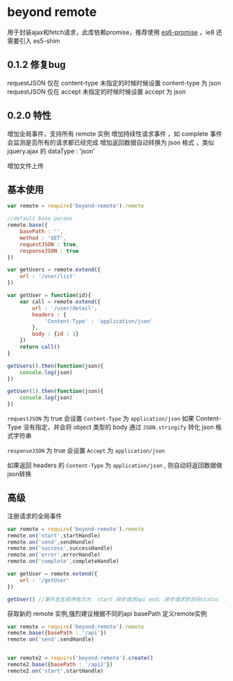 # beyond remote

用于封装ajax和fetch请求，此库依赖promise，推荐使用 [es6-promise](https://www.npmjs.com/package/es6-promise) ，ie8 还需要引入 es5-shim 

## 0.1.2 修复bug
requestJSON 仅在 content-type 未指定的时候时候设置 content-type 为 json
requestJSON 仅在 accept 未指定的时候时候设置 accept 为 json

## 0.2.0 特性
增加全局事件，支持所有 remote 实例 
增加持续性请求事件 ，如 complete 事件会监测是否所有的请求都已经完成
增加返回数据自动转换为 json 格式 ，类似 jquery.ajax 的 dataType : 'json'

增加文件上传

## 基本使用
```javascript
var remote = require('beyond-remote').remote

//default base params
remote.base({
	basePath : '',
	method : 'GET',
	requestJSON : true,
	responseJSON : true
})

var getUsers = remote.extend({
	url : '/user/list'
})

var getUser = function(id){
	var call = remote.extend({
		url : '/user/detail',
		headers : {
			'Content-Type' : 'application/json'
		},
		body : {id : 1}
	})
	return call()
}

getUsers().then(function(json){
	console.log(json)
})

getUser(1).then(function(json){
	console.log(json)
})
```
`requestJSON` 为 true 会设置 `Content-Type` 为 `application/json` 如果 Content-Type 没有指定，并会将 object 类型的 body 通过 `JSON.stringify` 转化 json 格式字符串


`responseJSON` 为 true 会设置 `Accept` 为 `application/json`

如果返回 headers 的 `Content-Type` 为  `application/json` , 则自动将返回数据做json转换

## 高级

注册请求的全局事件
```javascript
var remote = require('beyond-remote').remote
remote.on('start',startHandle)
remote.on('send',sendHandle)
remote.on('success',successHandle)
remote.on('error',errorHandle)
remote.on('complete',completeHandle)

var getUser = remote.extend({
	url : '/getUser'
})

getUser() //事件发生顺序依次为  start 异步请求api end; 异步请求状态码status  200<= status <300 , 触发 success ，否则触发 error ，最终触发complete

```

获取新的 remote 实例,强烈建议根据不同的api basePath 定义remote实例
```javascript
var remote = require('beyond-remote').remote
remote.base({basePath : '/api'})
remote.on('send',sendHandle)


var remote2 = require('beyond-remote').create()
remote2.base({basePath : '/api2'})
remote2.on('start',startHandle)
```